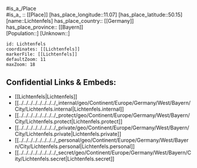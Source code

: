 ﻿---
location: [50.15,11.07] 
mapzoom: [7,12] 
mapmarker: city 
type: City
tags:
- geo/City


SpocWebEntityId: 31981
isDeleted: false
confidential: public

---
#is_a_/Place  
#is_a_ :: [[Place]] 
[has_place_longitude::11.07] 
[has_place_latitude::50.15] 
[name::Lichtenfels] 
has_place_country:: [[Germany]]  
has_place_province:: [[Bayern]]  
[Population::] 
[Unknown::] 


```leaflet
id: Lichtenfels
coordinates: [[Lichtenfels]] 
markerFile: [[Lichtenfels]] 
defaultZoom: 11 
maxZoom: 18
```


## Confidential Links & Embeds: 
- [[Lichtenfels|Lichtenfels]]  
- [[../../../../../../../../_internal/geo/Continent/Europe/Germany/West/Bayern/City/Lichtenfels.internal|Lichtenfels.internal]] 
- [[../../../../../../../../_protect/geo/Continent/Europe/Germany/West/Bayern/City/Lichtenfels.protect|Lichtenfels.protect]] 
- [[../../../../../../../../_private/geo/Continent/Europe/Germany/West/Bayern/City/Lichtenfels.private|Lichtenfels.private]] 
- [[../../../../../../../../_personal/geo/Continent/Europe/Germany/West/Bayern/City/Lichtenfels.personal|Lichtenfels.personal]] 
- [[../../../../../../../../_secret/geo/Continent/Europe/Germany/West/Bayern/City/Lichtenfels.secret|Lichtenfels.secret]] 
